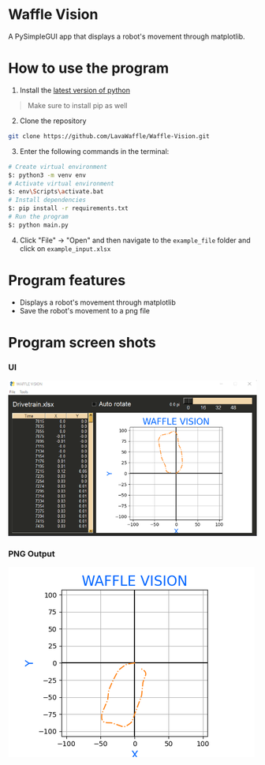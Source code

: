 # Waffle Vision
A PySimpleGUI app that displays a robot's movement through matplotlib.

# How to use the program
1. Install the <a href="https://www.python.org/downloads/" target="_blank">latest version of python</a>
> Make sure to install pip as well
2. Clone the repository
```bash
git clone https://github.com/LavaWaffle/Waffle-Vision.git
```
3. Enter the following commands in the terminal:
```bash
# Create virtual environment
$: python3 -m venv env
# Activate virtual environment
$: env\Scripts\activate.bat
# Install dependencies
$: pip install -r requirements.txt
# Run the program
$: python main.py
```
4. Click "File" -> "Open" and then navigate to the ```example_file``` folder and click on ```example_input.xlsx```

# Program features
- Displays a robot's movement through matplotlib
- Save the robot's movement to a png file

# Program screen shots
### UI
![](https://github.com/LavaWaffle/Waffle-Vision/blob/main/example_file/example_ui.png?raw=true)

### PNG Output
![](https://github.com/LavaWaffle/Waffle-Vision/blob/main/example_file/example_output_ss.png?raw=true)
